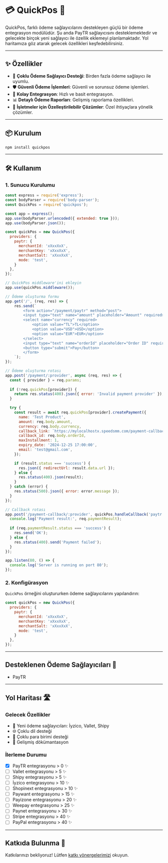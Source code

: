 # 💳 QuickPos 🚀

QuickPos, farklı ödeme sağlayıcılarını destekleyen güçlü bir ödeme entegrasyon modülüdür. Şu anda PayTR sağlayıcısını desteklemektedir ve gelecekte birçok yeni sağlayıcı ile özellik eklemeyi planlamaktadır. Yol haritamıza göz atarak gelecek özellikleri keşfedebilirsiniz.

---

## ✨ Özellikler

- 🔌 **Çoklu Ödeme Sağlayıcı Desteği**: Birden fazla ödeme sağlayıcı ile uyumlu.
- 🛡️ **Güvenli Ödeme İşlemleri**: Güvenli ve sorunsuz ödeme işlemleri.
- 🔄 **Kolay Entegrasyon**: Hızlı ve basit entegrasyon.
- 📊 **Detaylı Ödeme Raporları**: Gelişmiş raporlama özellikleri.
- 💼 **İşletmeler için Özelleştirilebilir Çözümler**: Özel ihtiyaçlara yönelik çözümler.

---

## 📦 Kurulum 

```bash
npm install quickpos
```

---

## 🛠️ Kullanım

### 1. Sunucu Kurulumu

```javascript
const express = require('express');
const bodyParser = require('body-parser');
const QuickPos = require('quickpos');

const app = express();
app.use(bodyParser.urlencoded({ extended: true }));
app.use(bodyParser.json());

const quickPos = new QuickPos({
  providers: {
    paytr: {
      merchantId: 'xXxxXxX',
      merchantKey: 'xXxxXxX',
      merchantSalt: 'xXxxXxX',
      mode: 'test',
    }
  },
});

// QuickPos middleware'ini ekleyin
app.use(quickPos.middleware());

// Ödeme oluşturma formu
app.get('/', (req, res) => {
    res.send(`
        <form action="/payment/paytr" method="post">
        <input type="text" name="amount" placeholder="Amount" required>
        <select name="currency" required>
            <option value="TL">TL</option>
            <option value="USD">USD</option>
            <option value="EUR">EUR</option>
        </select>
        <input type="text" name="orderId" placeholder="Order ID" required>
        <button type="submit">Pay</button>
        </form>
    `);
});

// Ödeme oluşturma rotası
app.post('/payment/:provider', async (req, res) => {
  const { provider } = req.params;
  
  if (!req.quickPos[provider]) {
    return res.status(400).json({ error: 'Invalid payment provider' });
  }

  try {
    const result = await req.quickPos[provider].createPayment({
      name: 'Test Product',
      amount: req.body.amount,
      currency: req.body.currency,
      callback_link: `https://mylocalhostx.speedsmm.com/payment-callback/${provider}`,
      callback_id: req.body.orderId,
      maxInstallment: 1,
      expiry_date: '2024-12-25 17:00:00',
      email: 'test@gmail.com',
    });

    if (result.status === 'success') {
      res.json({ redirectUrl: result.data.url });
    } else {
      res.status(400).json(result);
    }
  } catch (error) {
    res.status(500).json({ error: error.message });
  }
});

// Callback rotası
app.post('/payment-callback/:provider', quickPos.handleCallback('paytr'), (req, res) => {
  console.log('Payment result:', req.paymentResult);
  
  if (req.paymentResult.status === 'success') {
    res.send('OK');
  } else {
    res.status(400).send('Payment failed');
  }
});

app.listen(80, () => {
  console.log('Server is running on port 80');
});
```

### 2. Konfigürasyon

`QuickPos` örneğini oluştururken ödeme sağlayıcılarını yapılandırın:

```javascript
const quickPos = new QuickPos({
  providers: {
    paytr: {
      merchantId: 'xXxxXxX',
      merchantKey: 'xXxxXxX',
      merchantSalt: 'xXxxXxX',
      mode: 'test',
    }
  },
});
```

---

## Desteklenen Ödeme Sağlayıcıları 🏦

- PayTR

---

## Yol Haritası 🛣️

### Gelecek Özellikler

- 🏦 Yeni ödeme sağlayıcıları: İyzico, Vallet, Shipy
- 🌐 Çoklu dil desteği
- 💸 Çoklu para birimi desteği
- 📝 Gelişmiş dökümantasyon

### İlerleme Durumu

- [x] PayTR entegrasyonu     > 0 ✨
- [ ] Vallet entegrasyonu    > 5 ✨
- [ ] Shipy entegrasyonu     > 5 ✨
- [ ] İyzico entegrasyonu    > 10 ✨
- [ ] Shopinext entegrasyonu > 10 ✨
- [ ] Paywant entegrasyonu   > 15 ✨
- [ ] Payizone entegrasyonu  > 20 ✨
- [ ] Weepay entegrasyonu    > 25 ✨
- [ ] Paynet entegrasyonu    > 30 ✨
- [ ] Stripe entegrasyonu    > 40 ✨
- [ ] PayPal entegrasyonu    > 40 ✨

---

## Katkıda Bulunma 🤝

Katkılarınızı bekliyoruz! Lütfen [katkı yönergelerimizi](CONTRIBUTING.md) okuyun.
